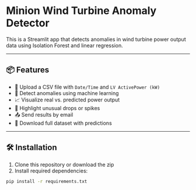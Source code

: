 # Minion Wind Turbine Anomaly Detector

This is a Streamlit app that detects anomalies in wind turbine power output data using Isolation Forest and linear regression.

---

## 📦 Features

- 📂 Upload a CSV file with `Date/Time` and `LV ActivePower (kW)`
- 🧠 Detect anomalies using machine learning
- 📈 Visualize real vs. predicted power output
- 🔴 Highlight unusual drops or spikes
- 📤 Send results by email
- 💾 Download full dataset with predictions

---

## 🛠 Installation

1. Clone this repository or download the zip
2. Install required dependencies:

```bash
pip install -r requirements.txt
